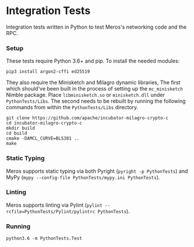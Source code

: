 # Integration Tests

Integration tests written in Python to test Meros's networking code and the RPC.

### Setup

These tests require Python 3.6+ and pip. To install the needed modules:

`pip3 install argon2-cffi ed25519`

They also require the Minisketch and Milagro dynamic libraries, The first which should've been built in the process of setting up the `mc_minisketch` Nimble package. Place `libminisketch.so` or `minisketch.dll` under `PythonTests/Libs`. The second needs to be rebuilt by running the following commands from within the `PythonTests/Libs` directory.

```
git clone https://github.com/apache/incubator-milagro-crypto-c
cd incubator-milagro-crypto-c
mkdir build
cd build
cmake -DAMCL_CURVE=BLS381 ..
make
```

### Static Typing

Meros supports static typing via both Pyright (`pyright -p PythonTests`) and MyPy (`mypy --config-file PythonTests/mypy.ini PythonTests`).

### Linting

Meros supports linting via Pylint (`pylint --rcfile=PythonTests/Pylint/pylintrc PythonTests`).

### Running

`python3.6 -m PythonTests.Test`
